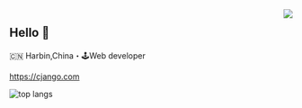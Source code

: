 <img align="right" src="https://github-readme-stats.vercel.app/api?username=cjango&show_icons=true&theme=highcontrast" />

## Hello 👋

🇨🇳 Harbin,China・🕹Web developer

https://cjango.com

![top langs](https://github-readme-stats.vercel.app/api/top-langs/?username=cjango&hide=javascript,less,html,blade,css&theme=highcontrast)